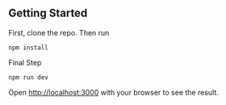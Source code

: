 

## Getting Started

First, clone the repo.
Then run 
```
npm install

```

Final Step 
```
npm run dev
```

Open [http://localhost:3000](http://localhost:3000) with your browser to see the result.

